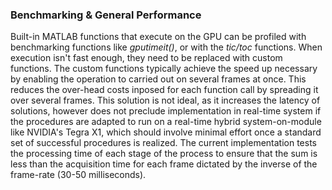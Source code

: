 ### Benchmarking & General Performance

Built-in MATLAB functions that execute on the GPU can be profiled with benchmarking functions like *gputimeit()*, or with the *tic/toc* functions. When execution isn't fast enough, they need to be replaced with custom functions. The custom functions typically achieve the speed up necessary by enabling the operation to carried out on several frames at once. This reduces the over-head costs inposed for each function call by spreading it over several frames. This solution is not ideal, as it increases the latency of solutions, however does not preclude implementation in real-time system if the procedures are adapted to run on a real-time hybrid system-on-module like NVIDIA's Tegra X1, which should involve minimal effort once a standard set of successful procedures is realized. The current implementation tests the processing time of each stage of the process to ensure that the sum is less than the acquisition time for each frame dictated by the inverse of the frame-rate (30-50 milliseconds).

